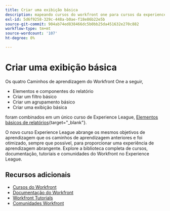 ```yaml
---
title: Criar uma exibição básica
description: mapeando cursos do workfront one para cursos da experience league
exl-id: 5d6f9258-329c-448a-b0ae-f18e86b22e5b
source-git-commit: 904ab74ed838466dc5b0bb25da451632e270c882
workflow-type: tm+mt
source-wordcount: '107'
ht-degree: 0%

---
```


# Criar uma exibição básica

Os quatro Caminhos de aprendizagem do Workfront One a seguir,

* Elementos e componentes do relatório
* Criar um filtro básico
* Criar um agrupamento básico
* Criar uma exibição básica

foram combinados em um único curso de Experience League, [Elementos básicos de relatórios](https://experienceleague.adobe.com/?recommended=Workfront-U-1-2022.1.reporting){target="_blank"}.

O novo curso Experience League abrange os mesmos objetivos de aprendizagem que os caminhos de aprendizagem anteriores e foi otimizado, sempre que possível, para proporcionar uma experiência de aprendizagem abrangente.  Explore a biblioteca completa de cursos, documentação, tutoriais e comunidades do Workfront no Experience League.

## Recursos adicionais

* [Cursos do Workfront](https://experienceleague.adobe.com/?lang=en&amp;Solution=Workfront#courses)
* [Documentação do Workfront](https://experienceleague.adobe.com/docs/workfront.html)
* [Workfront Tutorials](https://experienceleague.adobe.com/docs/workfront-learn/tutorials-workfront/home.html)
* [Comunidades Workfront](https://experienceleaguecommunities.adobe.com/t5/workfront/ct-p/workfront)
